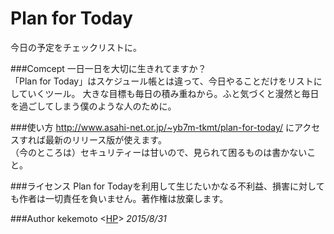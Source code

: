 # Plan for Today
今日の予定をチェックリストに。

###Comcept
一日一日を大切に生きれてますか？  
「Plan for Today」はスケジュール帳とは違って、今日やることだけをリストにしていくツール。
大きな目標も毎日の積み重ねから。ふと気づくと漫然と毎日を過ごしてしまう僕のような人のために。

###使い方
http://www.asahi-net.or.jp/~yb7m-tkmt/plan-for-today/
にアクセスすれば最新のリリース版が使えます。  
（今のところは）セキュリティーは甘いので、見られて困るものは書かないこと。

###ライセンス
Plan for Todayを利用して生じたいかなる不利益、損害に対しても作者は一切責任を負いません。著作権は放棄します。  

###Author
kekemoto <[HP](http://www.asahi-net.or.jp/~yb7m-tkmt/)> *2015/8/31*
